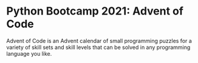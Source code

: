 # Python Bootcamp 2021: Advent of Code

Advent of Code is an Advent calendar of small programming puzzles for a variety of skill sets and skill levels that can be solved in any programming language you like.

